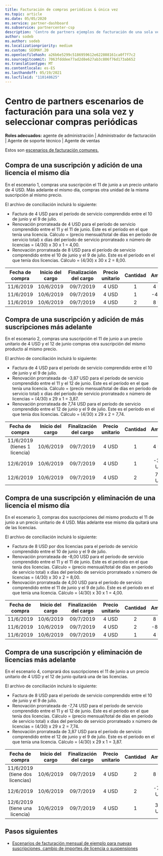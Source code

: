 ```yaml
---
title: Facturación de compras periódicas & única vez
ms.topic: article
ms.date: 05/05/2020
ms.service: partner-dashboard
ms.subservice: partnercenter-csp
description: 'Centro de partners ejemplos de facturación de una sola vez y seleccionar compras periódicas: al comprar suscripciones, agregar más suscripciones, agregar o quitar licencias.'
author: sodeb
ms.author: sodeb
ms.localizationpriority: medium
ms.custom: SEOMAY.20
ms.openlocfilehash: a26b6e5299c5186959612e622808161ca0f7f7c2
ms.sourcegitcommit: 7063fdddee77ad2d8e627ab3c806f76d173ab652
ms.translationtype: MT
ms.contentlocale: es-ES
ms.lasthandoff: 05/19/2021
ms.locfileid: "110148625"
---
```

# <a name="partner-center-billing-scenarios-for-one-time-and-select-recurring-purchases"></a>Centro de partners escenarios de facturación para una sola vez y seleccionar compras periódicas

**Roles adecuados:** agente de administración | Administrador de facturación | Agente de soporte técnico | Agente de ventas

Estos son [escenarios de facturación comunes.](common-billing-scenarios.md) 

## <a name="purchase-a-subscription-and-add-a-license-on-the-same-day"></a>Compra de una suscripción y adición de una licencia el mismo día

En el escenario 1, compras una suscripción el 11 de junio a un precio unitario de 4 USD. Más adelante el mismo día, compras otra unidad de la misma suscripción al mismo precio.

El archivo de conciliación incluirá lo siguiente:

- Factura de 4 USD para el período de servicio comprendido entre el 10 de junio y el 9 de julio.
- Renovación prorrateada de 4 USD para el período de servicio comprendido entre el 11 y el 11 de junio. Este es el período en el que tenía una licencia. Cálculo = (precio mensual/total de días en período de servicio total) x días del período de servicio prorrateado x número de licencias = (4/30) x 30 x 1 = 4,00.
- Renovación prorrateada de 8 USD para el período de servicio comprendido entre el 10 de junio y el 9 de julio. Este es el período en el que tenía dos licencias. Cálculo = (4/30) x 30 x 2 = 8,00.

|**Fecha de compra**   |**Inicio del cargo** |**Finalización del cargo**  |**Precio unitario**  |**Cantidad**  |**Amount** |**Tipo de cargo** |
|:------:|:------:|:------:|:------:|:------:|:------:|:-----:|
|11/6/2019      |10/6/2019   |09/7/2019         |4 USD                |1                 |4 USD            |Nuevo         |
|11/6/2019     | 10/6/2019    |09/7/2019        |4 USD        |1        | -4 USD       |addQuantity           |
|11/6/2019     | 10/6/2019    |09/7/2019        |4 USD        | 2      |8 USD         |addQuantity           |

## <a name="purchase-a-subscription-and-add-more-subscriptions-later"></a>Compra de una suscripción y adición de más suscripciones más adelante

En el escenario 2, compras una suscripción el 11 de junio a un precio unitario de 4 USD y el 12 de junio compras otra suscripción del mismo producto al mismo precio.

El archivo de conciliación incluirá lo siguiente:

- Factura de 4 USD para el período de servicio comprendido entre el 10 de junio y el 9 de julio.
- Renovación prorrateada de -3,87 USD para el período de servicio comprendido entre el 11 y el 12 de junio. Este es el período en el que tenía una licencia. Cálculo = (precio mensual/total de días en período de servicio total) x días del período de servicio prorrateado x número de licencias = (4/30) x 29 x 1 = 3,87.
- Renovación prorrateada de 7,74 USD para el período de servicio comprendido entre el 12 de junio y el 9 de julio. Este es el período en el que tenía dos licencias. Cálculo = (4/30) x 29 x 2 = 7,74.

|**Fecha de compra**   |**Inicio del cargo** |**Finalización del cargo**  |**Precio unitario**  |**Cantidad**  |**Amount** |**Tipo de cargo** |
|:------:|:------:|:------:|:------:|:------:|:------:|:-----:|
|11/6/2019 (tienes 1 licencia)     |10/6/2019   |09/7/2019         |4 USD         |1        |4 USD            |Nuevo         |
|12/6/2019     | 10/6/2019    |09/7/2019        |4 USD        |1        | -3,87 USD       |addQuantity           |
|12/6/2019     | 10/6/2019    |09/7/2019        |4 USD        | 2      |7,74 USD       |addQuantity           |

## <a name="purchase-a-subscription-and-remove-a-license-on-the-same-day"></a>Compra de una suscripción y eliminación de una licencia el mismo día

En el escenario 3, compras dos suscripciones del mismo producto el 11 de junio a un precio unitario de 4 USD. Más adelante ese mismo día quitará una de las licencias.  

El archivo de conciliación incluirá lo siguiente:

- Factura de 8 USD por dos licencias para el período de servicio comprendido entre el 10 de junio y el 9 de julio.
- Renovación prorrateada de -8,00 USD para el período de servicio comprendido entre el 11 y el 11 de junio. Este es el período en el que tenía dos licencias. Cálculo = (precio mensual/total de días en período de servicio total) x días del período de servicio prorrateado x número de licencias = (4/30) x 30 x 2 = 8,00.
- Renovación prorrateada de 4,00 USD para el período de servicio comprendido entre el 11 de junio y el 9 de julio. Este es el período en el que tenía una licencia. Cálculo = (4/30) x 30 x 1 = 4,00.

|**Fecha de compra**   |**Inicio del cargo** |**Finalización del cargo**  |**Precio unitario**  |**Cantidad**  |**Amount** |**Tipo de cargo** |
|:------:|:------:|:------:|:------:|:------:|:------:|:-----:|
|11/6/2019      |10/6/2019   |09/7/2019         |4 USD                |2                 |8 USD            |Nuevo         |
|11/6/2019     | 10/6/2019    |09/7/2019        |4 USD        |2        | -8 USD       |removeQuantity           |
|11/6/2019     | 10/6/2019    |09/7/2019        |4 USD        | 1      |4 USD         |removeQuantity           |

## <a name="purchase-a-subscription-and-remove-licenses-later"></a>Compra de una suscripción y eliminación de licencias más adelante

En el escenario 4, comprará dos suscripciones el 11 de junio a un precio unitario de 4 USD y el 12 de junio quitará una de las licencias.

El archivo de conciliación incluirá lo siguiente:

- Factura de 8 USD para el período de servicio comprendido entre el 10 de junio y el 9 de julio.
- Renovación prorrateada de -7,74 USD para el período de servicio comprendido entre el 11 y el 12 de junio. Este es el período en el que tenía dos licencias. Cálculo = (precio mensual/total de días en período de servicio total) x días del período de servicio prorrateado x número de licencias = (4/30) x 29 x 2 = 7,74.
- Renovación prorrateada de 3,87 USD para el período de servicio comprendido entre el 12 de junio y el 9 de julio. Este es el período en el que tenía una licencia. Cálculo = (4/30) x 29 x 1 = 3,87.

|**Fecha de compra**   |**Inicio del cargo** |**Finalización del cargo**  |**Precio unitario**  |**Cantidad**  |**Amount** |**Tipo de cargo** |
|:------:|:------:|:------:|:------:|:------:|:------:|:-----:|
|11/6/2019 (tiene dos licencias)     |10/6/2019   |09/7/2019         |4 USD         |2        |8 USD       |Nuevo       |
|12/6/2019     | 10/6/2019    |09/7/2019        |4 USD        |2        | -7,74 USD       |removeQuantity           |
|12/6/2019 (tiene una licencia)    | 10/6/2019    |09/7/2019   |4 USD    |1      |3,87 USD    |removeQuantity |

## <a name="next-steps"></a>Pasos siguientes

- [Escenarios de facturación mensual de ejemplo para nuevas suscripciones, cambio de importes de licencia o suspensiones](common-billing-scenarios-monthly.md)